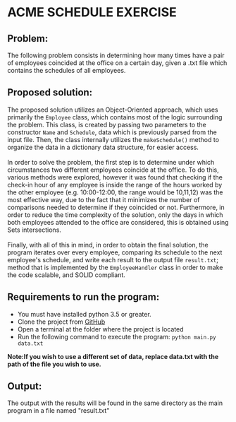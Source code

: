 # ACME SCHEDULE EXERCISE
## **Problem:**
The following problem consists in determining how many times have a pair of employees coincided at the office on a 
certain day, given a .txt file which contains the schedules of all employees.

## Proposed solution:
The proposed solution utilizes an Object-Oriented approach, which uses primarily the `Employee` class, which contains
most of the logic surrounding the problem. This class, is created by passing two parameters to the constructor `Name` and `Schedule`,
data which is previously parsed from the input file. Then, the class internally utilizes the `makeSchedule()` method to organize the data 
in a dictionary data structure, for easier access.
<br><br>
In order to solve the problem, the first step is to determine under which circumstances
two different employees coincide at the office. To do this, various methods were explored, however it was found that checking if the check-in hour of any 
employee is inside the range of the hours worked by the other employee (e.g. 10:00-12:00, the range would be 10,11,12) was the most effective way, due to the fact 
that it minimizes the number of comparisons needed to determine if they coincided or not. Furthermore, in order to reduce the time complexity of the solution, 
only the days in which both employees attended to the office are considered, this is obtained using Sets intersections. 
<br><br>
Finally, with all of this in mind, in order to obtain the final solution, the program iterates over every employee, comparing its schedule 
to the next employee's schedule, and write each result to the output file `result.txt`; method that is implemented by the `EmployeeHandler` class in order 
to make the code scalable, and SOLID compliant.


## **Requirements to run the program:**
* You must have installed python 3.5 or greater.
* Clone the project from [GitHub](https://github.com/HatusP25/IoeTExcercise.git)
* Open a terminal at the folder where the project is located
* Run the following command to execute the program: `python main.py data.txt`

**Note:If you wish to use a different set of data, replace data.txt with the 
 path of the file you wish to use.**


## Output:
The output with the results will be found in the same directory as the main program
in a file named "result.txt"
